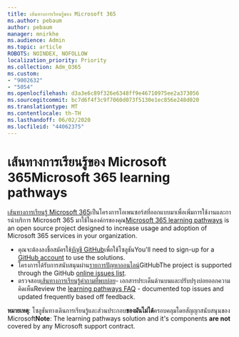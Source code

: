 ```yaml
---
title: เส้นทางการเรียนรู้ของ Microsoft 365
ms.author: pebaum
author: pebaum
manager: mnirkhe
ms.audience: Admin
ms.topic: article
ROBOTS: NOINDEX, NOFOLLOW
localization_priority: Priority
ms.collection: Adm_O365
ms.custom:
- "9002632"
- "5054"
ms.openlocfilehash: d3a3e6c89f326e6348ff9e46710975ee2a373056
ms.sourcegitcommit: bc7d6f4f3c9f7060d073f5130e1ec856e248d020
ms.translationtype: MT
ms.contentlocale: th-TH
ms.lasthandoff: 06/02/2020
ms.locfileid: "44062375"
---
```

# <a name="microsoft-365-learning-pathways"></a><span data-ttu-id="33172-102">เส้นทางการเรียนรู้ของ Microsoft 365</span><span class="sxs-lookup"><span data-stu-id="33172-102">Microsoft 365 learning pathways</span></span>

<span data-ttu-id="33172-103">[เส้นทางการเรียนรู้ Microsoft 365](https://docs.microsoft.com/office365/customlearning/)เป็นโครงการโอเพนซอร์สที่ออกแบบมาเพื่อเพิ่มการใช้งานและการนําบริการ Microsoft 365 มาใช้ในองค์กรของคุณ</span><span class="sxs-lookup"><span data-stu-id="33172-103">[Microsoft 365 learning pathways](https://docs.microsoft.com/office365/customlearning/) is an open source project designed to increase usage and adoption of Microsoft 365 services in your organization.</span></span>

- <span data-ttu-id="33172-104">คุณจะต้องลงชื่อสมัครใช้[บัญชี GitHub](https://aka.ms/joingithub)เพื่อใช้โซลูชัน</span><span class="sxs-lookup"><span data-stu-id="33172-104">You'll need to sign-up for a [GitHub account](https://aka.ms/joingithub) to use the solutions.</span></span>
- <span data-ttu-id="33172-105">โครงการได้รับการสนับสนุนผ่าน[รายการปัญหาออนไลน์](https://aka.ms/CustomLearningHelp)GitHub</span><span class="sxs-lookup"><span data-stu-id="33172-105">The project is supported through the GitHub [online issues list](https://aka.ms/CustomLearningHelp).</span></span>
- <span data-ttu-id="33172-106">ตรวจสอบ[เส้นทางการเรียนรู้คําถามที่พบบ่อย](https://docs.microsoft.com/office365/customlearning/faq)- เอกสารประเด็นด้านบนและปรับปรุงบ่อยออกความคิดเห็น</span><span class="sxs-lookup"><span data-stu-id="33172-106">Review the [learning pathways FAQ](https://docs.microsoft.com/office365/customlearning/faq) - documented top issues and updated frequently based off feedback.</span></span>

<span data-ttu-id="33172-107">**หมายเหตุ**: โซลูชันทางเดินการเรียนรู้และส่วนประกอบ**ของมันไม่ได้**ครอบคลุมโดยสัญญาสนับสนุนของ Microsoft</span><span class="sxs-lookup"><span data-stu-id="33172-107">**Note**: The learning pathways solution and it's components **are not** covered by any Microsoft support contract.</span></span>
